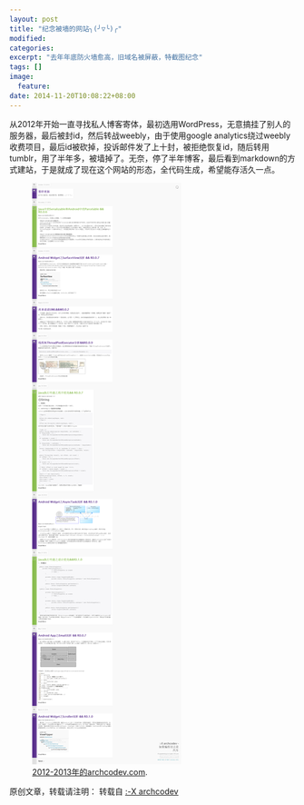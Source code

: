 ```yaml
---
layout: post
title: "纪念被墙的网站╮(╯▽╰)╭"
modified:
categories: 
excerpt: "去年年底防火墙愈高，旧域名被屏蔽，特截图纪念"
tags: []
image:
  feature:
date: 2014-11-20T10:08:22+08:00
---
```


从2012年开始一直寻找私人博客寄体，最初选用WordPress，无意搞挂了别人的服务器，最后被封id，然后转战weebly，由于使用google analytics绕过weebly收费项目，最后id被砍掉，投诉邮件发了上十封，被拒绝恢复id，随后转用tumblr，用了半年多，被墙掉了。无奈，停了半年博客，最后看到markdown的方式建站，于是就成了现在这个网站的形态，全代码生成，希望能存活久一点。

<figure>
	<a href="/images/2013-0.png"><img src="/images/2013-0.png"></a>
	<figcaption><a href="/images/2013-0.png" title="右键新建选项卡看大图">2012-2013年的archcodev.com</a>.</figcaption>
</figure>

原创文章，转载请注明： 转载自 <a href="http://archcodev.com">:-X archcodev</a>
